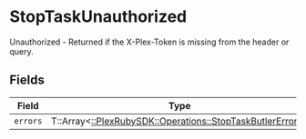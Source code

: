 # StopTaskUnauthorized

Unauthorized - Returned if the X-Plex-Token is missing from the header or query.


## Fields

| Field                                                                                                        | Type                                                                                                         | Required                                                                                                     | Description                                                                                                  |
| ------------------------------------------------------------------------------------------------------------ | ------------------------------------------------------------------------------------------------------------ | ------------------------------------------------------------------------------------------------------------ | ------------------------------------------------------------------------------------------------------------ |
| `errors`                                                                                                     | T::Array<[::PlexRubySDK::Operations::StopTaskButlerErrors](../../models/operations/stoptaskbutlererrors.md)> | :heavy_minus_sign:                                                                                           | N/A                                                                                                          |